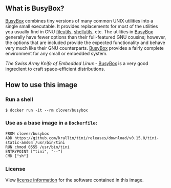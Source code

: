 ## What is BusyBox?

[BusyBox](http://www.busybox.net/) combines tiny versions of many common UNIX utilities into a single small executable. It provides replacements for most of the utilities you usually find in GNU [fileutils](https://www.gnu.org/software/fileutils/), [shellutils](https://www.gnu.org/software/shellutils/), etc. The utilities in [BusyBox](http://www.busybox.net/) generally have fewer options than their full-featured GNU cousins; however, the options that are included provide the expected functionality and behave very much like their GNU counterparts. [BusyBox](http://www.busybox.net/) provides a fairly complete environment for any small or embedded system.

_The Swiss Army Knife of Embedded Linux_ - [BusyBox](http://www.busybox.net/) is a very good ingredient to craft space-efficient distributions.

## How to use this image
### Run a shell

    $ docker run -it --rm clover/busybox

### Use as a base image in a `Dockerfile`:

    FROM clover/busybox
    ADD https://github.com/krallin/tini/releases/download/v0.15.0/tini-static-amd64 /usr/bin/tini
    RUN chmod 0555 /usr/bin/tini
    ENTRYPOINT ["tini", "--"]
    CMD ["sh"]

### License
View [license information](http://www.busybox.net/license.html) for the software contained in this image.
